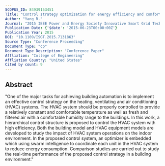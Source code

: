 ```yaml
---
SCOPUS_ID: 84939153451
Title: "Control strategy optimization for energy efficiency and comfort management in HVAC systems"
Author: "Yang R."
Journal: "2015 IEEE Power and Energy Society Innovative Smart Grid Technologies Conference, ISGT 2015"
Publication Date: {'$date': '2015-06-23T00:00:00Z'}
Publication Year: 2015
DOI: "10.1109/ISGT.2015.7131863"
Source Type: "Conference Proceeding"
Document Type: "cp"
Document Type Description: "Conference Paper"
Affliation: "College of Engineering"
Affliation Country: "United States"
Cited by count: 9
---
```


## Abstract
"One of the major tasks for achieving building automation is to implement an effective control strategy on the heating, ventilating and air conditioning (HVAC) systems. The HVAC system should be properly controlled to provide a relatively constant and comfortable temperature as well as fresh and filtered air with a comfortable humidity range to the buildings. In this work, a hierarchical control structure is proposed to control the HVAC system with high efficiency. Both the building model and HVAC equipment models are developed to study the impact of HVAC system operations on the indoor environment. In the proposed control system, an optimizer is embedded which using swarm intelligence to coordinate each unit in the HVAC system to reduce energy consumption. Comparison studies are carried out to study the real-time performance of the proposed control strategy in a building environment."
